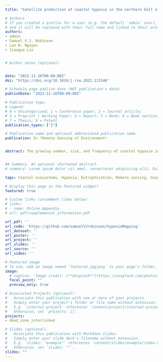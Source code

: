 ```yaml
---
title: "Satellite prediction of coastal hypoxia in the northern Gulf of Mexico"

# Authors
# If you created a profile for a user (e.g. the default `admin` user), write the username (folder name) here 
# and it will be replaced with their full name and linked to their profile.
authors:
- admin
- Samuel V.J. Robinson
- Lan H. Nguyen
- Jianguo Liu


# Author notes (optional)


date: "2022-11-16T00:00:00Z"
doi: "https://doi.org/10.1016/j.rse.2022.113346"

# Schedule page publish date (NOT publication's date).
publishDate: "2022-11-16T00:00:00Z"

# Publication type.
# Legend: 
# 0 = Uncategorized; 1 = Conference paper; 2 = Journal article;
# 3 = Preprint / Working Paper; 4 = Report; 5 = Book; 6 = Book section;
# 7 = Thesis; 8 = Patent
publication_types: ["2"]

# Publication name and optional abbreviated publication name.
publication: In *Remote Sensing of Environment*


abstract: The growing number, size, and frequency of coastal hypoxia increasingly threaten marine ecosystem health and essential ecosystem services for human well-being. It is therefore urgent to use continuous and consistent observation and develop advanced tools to characterize and track the spatial and temporal change of coastal hypoxia. Satellite imagery with fine spatiotemporal resolution and global coverage has shown great potential for monitoring environmental changes, yet has rarely been applied to hypoxia mapping. To advance the understanding, we synthesized satellite-derived ocean color variables and dissolved oxygen measurements collected during 2014, and used random forest regression, lagged linear regression, and functional data analysis to estimate the spatiotemporal change of the hypoxia zone in the Gulf of Mexico. The three models achieved similar predictive accuracy (±1.2–1.4 mg/L dissolved oxygen), but the random forest regression performed the best in estimating the bottom dissolved oxygen from satellite-derived variables. Our models also revealed time lags of roughly 0–5 and 16–19 days between the surface water process (e.g., algae bloom and ocean warming) and bottom water hypoxia, which was rarely considered in previous hypoxia studies using satellite data. Finally, our models showed that the area of Gulf hypoxia increased gradually from May and reached a peak during mid-July and mid-August in 2014, and the hypoxia zone occurred in the estuary of the Mississippi River and Suwannee River during roughly 25% of summer days. In addition to predicting the size of hypoxic zones, our study provides additional information on where, when, and how long hypoxic zones persist with greater spatial details and enables modeling hypoxic zones at near-real-time (e.g., days) temporal scales. More importantly, we demonstrate the great potential of applying satellite remote sensing for spatially explicit hypoxia mapping, which could promote more cost-effective coastal hypoxia monitoring and assessment practices.


## Summary. An optional shortened abstract.
# summary: Lorem ipsum dolor sit amet, consectetur adipiscing elit. Duis posuere tellus ac convallis placerat. Proin tincidunt magna sed ex sollicitudin condimentum.

tags: Coastal ecosystems, Hypoxia, Eutrophication, Remote sensing, Google Earth Engine (GEE), Functional data analysis

# Display this page in the Featured widget?
featured: true

# Custom links (uncomment lines below)
# links:
# - name: Online Appendix
# url: pdf/supplemental_information.pdf

url_pdf: ''
url_code: 'https://github.com/samuelVJrobinson/hypoxiaMapping'
url_dataset: ''
url_poster: ''
url_project: ''
url_slides: ''
url_source: ''
url_video: ''

# Featured image
# To use, add an image named `featured.jpg/png` to your page's folder. 
image:
  # caption: 'Image credit: [**Unsplash**](https://unsplash.com/photos/pLCdAaMFLTE)'
  focal_point: ""
  preview_only: true

# Associated Projects (optional).
#   Associate this publication with one or more of your projects.
#   Simply enter your project's folder or file name without extension.
#   E.g. `internal-project` references `content/project/internal-project/index.md`.
#   Otherwise, set `projects: []`.
projects:
- dead_zone_interlinked

# Slides (optional).
#   Associate this publication with Markdown slides.
#   Simply enter your slide deck's filename without extension.
#   E.g. `slides: "example"` references `content/slides/example/index.md`.
#   Otherwise, set `slides: ""`.
slides: ""
---
```


